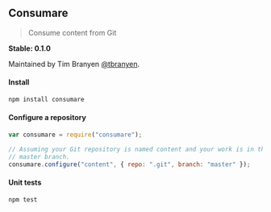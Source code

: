 Consumare
---------

> Consume content from Git

**Stable: 0.1.0**

Maintained by Tim Branyen [@tbranyen](http://twitter.com/tbranyen).

#### Install ####

``` bash
npm install consumare
```

#### Configure a repository ####

``` javascript
var consumare = require("consumare");

// Assuming your Git repository is named content and your work is in the
// master branch.
consumare.configure("content", { repo: ".git", branch: "master" });
```

#### Unit tests ####

``` bash
npm test
```
